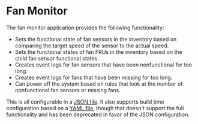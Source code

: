 # Fan Monitor

The fan monitor application provides the following functionality:

- Sets the functional state of fan sensors in the inventory based on comparing
  the target speed of the sensor to the actual speed.
- Sets the functional states of fan FRUs in the inventory based on the child
  fan sensor functional states.
- Creates event logs for fan sensors that have been nonfunctional for too long.
- Creates event logs for fans that have been missing for too long.
- Can power off the system based on rules that look at the number of
  nonfunctional fan sensors or missing fans.

This is all configurable in a [JSON file](json.md).  It also supports build
time configuration based on a [YAML file](example/monitor.yaml), though that
doesn't support the full functionality and has been deprecated in favor of the
JSON configuration.
